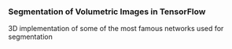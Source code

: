 ### Segmentation of Volumetric Images in TensorFlow
3D implementation of some of the most famous networks used for segmentation